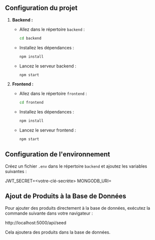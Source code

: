 ## Configuration du projet

1. **Backend :**

   - Allez dans le répertoire `backend` :
     ```bash
     cd backend
     ```
   - Installez les dépendances :
     ```bash
     npm install
     ```
   - Lancez le serveur backend :
     ```bash
     npm start
     ```

2. **Frontend :**

   - Allez dans le répertoire `frontend` :
     ```bash
     cd frontend
     ```
   - Installez les dépendances :
     ```bash
     npm install
     ```
   - Lancez le serveur frontend :
     ```bash
     npm start
     ```

## Configuration de l'environnement

Créez un fichier `.env` dans le répertoire `backend` et ajoutez les variables suivantes :

JWT_SECRET=<votre-clé-secrète> MONGODB_URI=<votre-uri-mongodb>

## Ajout de Produits à la Base de Données

Pour ajouter des produits directement à la base de données, exécutez la commande suivante dans votre navigateur :

http://localhost:5000/api/seed

Cela ajoutera des produits dans la base de données.

